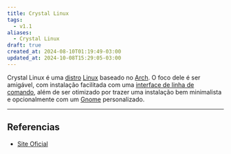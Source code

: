 ```yaml
---
title: Crystal Linux
tags:
  - v1.1
aliases:
  - Crystal Linux
draft: true
created_at: 2024-08-10T01:19:49-03:00
updated_at: 2024-10-08T15:29:05-03:00
---
```


Crystal Linux é uma [distro](../../07/26/Distro_Linux.md) [Linux](../../../../sementes/2024/07/08/Linux.md) baseado no [Arch](../../../../sementes/2024/07/07/Arch_Linux.md). O foco dele é ser amigável, com instalação facilitada com uma [interface de linha de comando](../../07/09/CLI.md), além de ser otimizado por trazer uma instalação bem minimalista e opcionalmente com um [Gnome](../../../../entrada/2024/08/10/Gnome.md) personalizado.

---

## Referencias

- [Site Oficial](https://getcryst.al/site) 